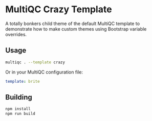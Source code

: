 # MultiQC Crazy Template

A totally bonkers child theme of the default MultiQC template to demonstrate how to make custom themes using Bootstrap variable overrides.

## Usage

```bash
multiqc . --template crazy
```

Or in your MultiQC configuration file:

```yaml
template: brite
```

## Building

```bash
npm install
npm run build
```
